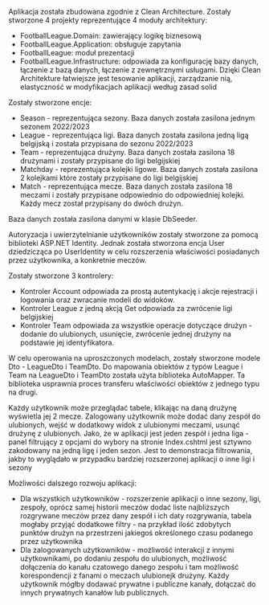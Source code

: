 Aplikacja została zbudowana zgodnie z Clean Architecture. Zostały stworzone 4 projekty reprezentujące 4 moduły architektury:
- FootballLeague.Domain: zawierający logikę biznesową
- FootballLeague.Application: obsługuje zapytania 
- FootballLeague: moduł prezentacji 
- FootballLeague.Infrastructure: odpowiada za konfigurację bazy danych, łączenie z bazą danych, łączenie z zewnętrznymi usługami.
Dzięki Clean Architekture łatwiejsze jest tesowanie aplikacji, zarządzanie nią, elastyczność w modyfikacjach aplikacji według zasad solid


Zostały stworzone encje:
- Season - reprezentująca sezony. Baza danych została zasilona jednym sezonem 2022/2023
- League - reprezentująca ligi. Baza danych została zasilona jedną ligą belgijską i została przypisana do sezonu 2022/2023
- Team - reprezentująca drużyny. Baza danych została zasilona 18 drużynami i zostały przypisane do ligi belgijskiej
- Matchday - reprezentująca kolejki ligowe. Baza danych została zasilona 2 kolejkami które zostały przypisane do ligi belgijskiej
- Match - reprezentująca mecze. Baza danych została zasilona 18 meczami i zostały przypisane odpowiednio do odpowiedniej kolejki. Każdy mecz został przypisany do dwóch drużyn.
  
Baza danych została zasilona danymi w klasie DbSeeder.


Autoryzacja i uwierzytelnianie użytkowników zostały stworzone za pomocą biblioteki ASP.NET Identity. Jednak została stworzona encja User dziedzicząca po UserIdentity w celu rozszerzenia właściwości posiadanych przez użytkownika, a konkretnie meczów.


Zostały stworzone 3 kontrolery:
- Kontroler Account odpowiada za prostą autentykację i akcje rejestracji i logowania oraz zwracanie modeli do widoków.
- Kontroler League z jedną akcją Get odpowiada za zwrócenie ligi belgijskiej
- Kontroler Team odpowiada za wszystkie operacje dotyczące drużyn - dodanie do ulubionych, usunięcie, zwrócenie jednej drużyny na podstawie jej identyfikatora.


W celu operowania na uproszczonych modelach, zostały stworzone modele Dto - LeagueDto i TeamDto.
Do mapowania obiektów z typów League i Team na LeagueDto i TeamDto została użyta biblioteka AutoMapper.
Ta biblioteka usprawnia proces transferu właściwości obiektów z jednego typu na drugi.

Każdy użytkownik może przeglądać tabele, klikając na daną drużynę wyświetla jej 2 mecze.
Zalogowany użytkownik może dodać dany zespół do ulubionych, wejść w dodatkowy widok z ulubionymi meczami, usunąć drużynę z ulubionych.
Jako, że w aplikacji jest jeden zespół i jedna liga - panel filtrujący z opcjami do wybory na stronie Index.cshtml jest sztywno zakodowany na jedną ligę i jeden sezon. Jest to demonstracja filtrowania, jakby to wyglądało w przypadku bardziej rozszerzonej aplikacji o inne ligi i sezony


Możliwości dalszego rozwoju aplikacji:
- Dla wszystkich użytkowników - rozszerzenie aplikacji o inne sezony, ligi, zespoły, oprócz samej historii meczów dodać liste najbliższych rozgrywane meczów przez dany zespół i ich daty rozgrywania, tabela mogłaby przyjąć dodatkowe filtry - na przykład ilość zdobytych punktów drużyn na przestrzeni jakiegoś określonego czasu podanego przez użytkownika
- Dla zalogowanych użytkowników - możliwość interakcji z innymi użytkownikami, po dodaniu zespołu do ulubionych, możliwość dołączenia do kanału czatowego danego zespołu i tam możliwość korespondencji z fanami o meczach ulubionejk drużyny. Każdy użytkownik mógłby dodawać prywatne i publiczne kanały, dołączać do innych prywatnych kanałów lub publicznych.

